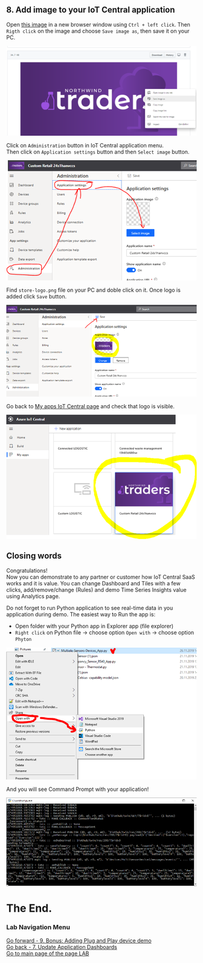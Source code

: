 ## 8. Add image to your IoT Central application

Open [this image](/icons/dashboard_icon.png) in a new browser window using `Ctrl + left click`. Then `Rigth click` on the image and choose `Save image as`, then save it on your PC.<br>

![](lab1/lab1-81.PNG)

Click on `Administration` button in IoT Central application menu.<br>
Then click on `Application settings` button and then `Select image` button. 

![](lab1/lab1-74.PNG)

Find `store-logo.png` file on your PC and doble click on it. Once logo is added click `Save` button.

![](lab1/lab1-75.PNG)

Go back to [My apps IoT Central page](https://apps.azureiotcentral.com/myapps) and check that logo is visible.

![](lab1/lab1-76.PNG)

## Closing words
Congratulations!<br>
Now you can demonstrate to any partner or customer how IoT Central SaaS works and it is value.
You can change Dashboard and Tiles with a few clicks, add/remove/change (Rules) and demo Time Series Insights value using Analytics page.

Do not forget to run Python application to see real-time data in you application during demo.
The easiest way to Run the app is:
 - Open folder with your Python app in Explorer app (file explorer)
 - `Right click` on Python file -> choose option `Open with` -> choose option `Phyton`

![](lab1/lab1-77.PNG)

And you will see Command Prompt with your application!

![](lab1/lab1-78.PNG)

# The End.

### Lab Navigation Menu
[Go forward - 9. Bonus: Adding Plug and Play device demo](/iotcentral-lab1-9.md)<br>
[Go back - 7. Update Application Dashboards](/iotcentral-lab1-7.md)<br>
[Go to main page of the page LAB](/iotcentral-lab1-0.md) 
